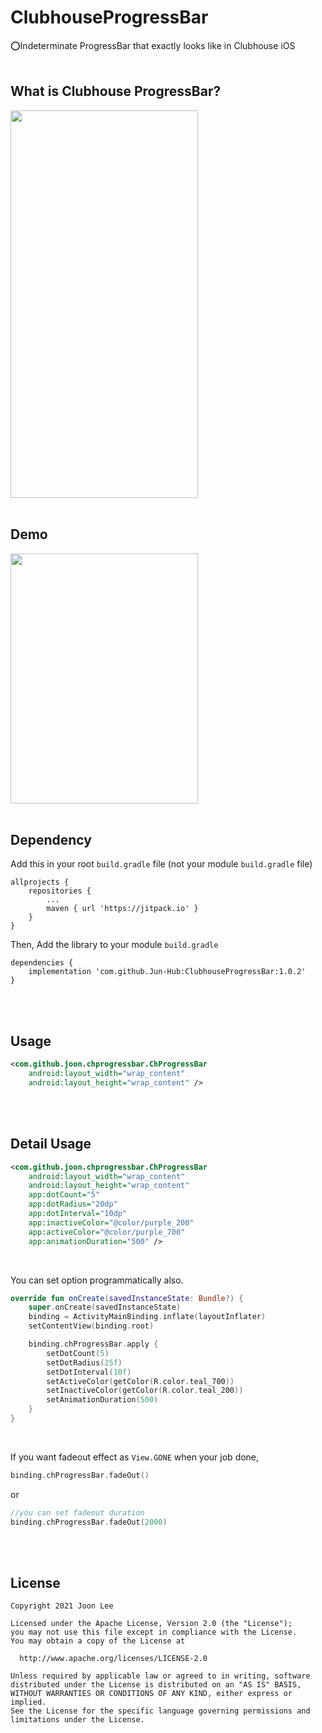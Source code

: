 # ClubhouseProgressBar
⭕️Indeterminate ProgressBar that exactly looks like in Clubhouse iOS
</br>
</br>

What is Clubhouse ProgressBar?
----------------------------------
<img src="https://user-images.githubusercontent.com/54348567/109168128-da4ffa00-77c1-11eb-8771-bf014bd6e075.GIF" width="300" height="620">
</br>
</br>

Demo
------------
<img src="https://user-images.githubusercontent.com/54348567/109168199-eb007000-77c1-11eb-8f16-ad109a8ef9d8.GIF" width="300" height="400">
</br>
</br>

Dependency
-----------------
Add this in your root ```build.gradle``` file (not your module ```build.gradle``` file)
```
allprojects {
	repositories {
		...
		maven { url 'https://jitpack.io' }
	}
}
```
Then, Add the library to your module ```build.gradle```
```
dependencies {
    implementation 'com.github.Jun-Hub:ClubhouseProgressBar:1.0.2'
}
```
</br>
</br>

Usage
--------------
```xml
<com.github.joon.chprogressbar.ChProgressBar
    android:layout_width="wrap_content"
    android:layout_height="wrap_content" />
```
</br>
</br>

Detail Usage
--------------------
```xml
<com.github.joon.chprogressbar.ChProgressBar
    android:layout_width="wrap_content"
    android:layout_height="wrap_content"
    app:dotCount="5"
    app:dotRadius="20dp"
    app:dotInterval="10dp"
    app:inactiveColor="@color/purple_200"
    app:activeColor="@color/purple_700"
    app:animationDuration="500" />
```
</br>

You can set option programmatically also.
```kotlin
override fun onCreate(savedInstanceState: Bundle?) {
    super.onCreate(savedInstanceState)
    binding = ActivityMainBinding.inflate(layoutInflater)
    setContentView(binding.root)

    binding.chProgressBar.apply { 
        setDotCount(5)
        setDotRadius(25f)
        setDotInterval(10f)
        setActiveColor(getColor(R.color.teal_700))
        setInactiveColor(getColor(R.color.teal_200))
        setAnimationDuration(500)
    }
}
```
</br>

If you want fadeout effect as ```View.GONE``` when your job done,
```kotlin
binding.chProgressBar.fadeOut()
```
or
```kotlin
//you can set fadeout duration
binding.chProgressBar.fadeOut(2000)
```
</br>
</br>

License
-----------

    Copyright 2021 Joon Lee

    Licensed under the Apache License, Version 2.0 (the "License");
    you may not use this file except in compliance with the License.
    You may obtain a copy of the License at

      http://www.apache.org/licenses/LICENSE-2.0

    Unless required by applicable law or agreed to in writing, software
    distributed under the License is distributed on an "AS IS" BASIS,
    WITHOUT WARRANTIES OR CONDITIONS OF ANY KIND, either express or implied.
    See the License for the specific language governing permissions and
    limitations under the License.
